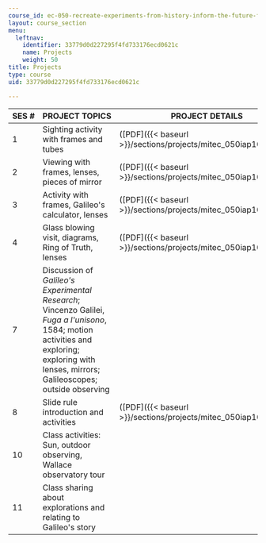 ```yaml
---
course_id: ec-050-recreate-experiments-from-history-inform-the-future-from-the-past-galileo-january-iap-2010
layout: course_section
menu:
  leftnav:
    identifier: 33779d0d227295f4fd733176ecd0621c
    name: Projects
    weight: 50
title: Projects
type: course
uid: 33779d0d227295f4fd733176ecd0621c

---
```


| SES # | PROJECT TOPICS | PROJECT DETAILS |
| --- | --- | --- |
| 1 | Sighting activity with frames and tubes | ([PDF]({{< baseurl >}}/sections/projects/mitec_050iap10_pro01)) |
| 2 | Viewing with frames, lenses, pieces of mirror | ([PDF]({{< baseurl >}}/sections/projects/mitec_050iap10_pro02)) |
| 3 | Activity with frames, Galileo's calculator, lenses | ([PDF]({{< baseurl >}}/sections/projects/mitec_050iap10_pro03)) |
| 4 | Glass blowing visit, diagrams, Ring of Truth, lenses | ([PDF]({{< baseurl >}}/sections/projects/mitec_050iap10_pro04)) |
| 7 | Discussion of _Galileo's Experimental Research_; Vincenzo Galilei, _Fuga a l'unisono_, 1584; motion activities and exploring; exploring with lenses, mirrors; Galileoscopes; outside observing | &nbsp; |
| 8 | Slide rule introduction and activities | ([PDF]({{< baseurl >}}/sections/projects/mitec_050iap10_pro05)) |
| 10 | Class activities: Sun, outdoor observing, Wallace observatory tour | &nbsp; |
| 11 | Class sharing about explorations and relating to Galileo's story |